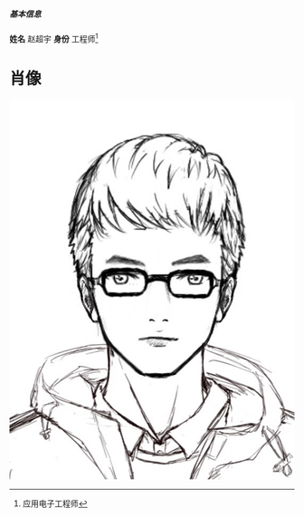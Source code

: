 ##### 基本信息
**姓名** 赵超宇
**身份** 工程师[^RUNOOB]
[^RUNOOB]:应用电子工程师
# 肖像
![肖像](https://github.com/ZacharyChiu/Novels/blob/master/%E4%B8%89%E7%8B%97%E9%BC%8E%E7%AB%8B/%E4%BA%BA%E7%89%A9/%E8%82%96%E5%83%8F/%E8%B5%B5%E8%B6%85%E5%AE%87.jpg)
